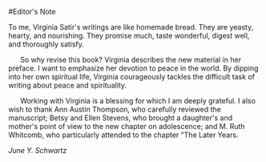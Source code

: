 #Editor's Note

To me, Virginia Satir's writings are like homemade bread. They are yeasty, hearty, and nourishing. They promise much, taste wonderful, digest well, and thoroughly satisfy.

&nbsp;&nbsp;&nbsp;&nbsp;&nbsp;&nbsp;So why revise this book? Virginia describes the new material in her preface. I want to emphasize her devotion to peace in the world. By dipping into her own spiritual life, Virginia courageously tackles the difficult task of writing about peace and spirituality.

&nbsp;&nbsp;&nbsp;&nbsp;&nbsp;&nbsp;Working with Virginia is a blessing for which I am deeply grateful. I also wish to thank Ann Austin Thompson, who carefully reviewed the manuscript; Betsy and Ellen Stevens, who brought a daughter's and mother's point of view to the new chapter on adolescence; and M. Ruth Whitcomb, who particularly attended to the chapter "The Later Years.

<p class="text-right"><i>June Y. Schwartz</i></p>
